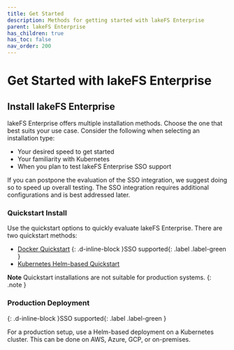 ```yaml
---
title: Get Started
description: Methods for getting started with lakeFS Enterprise
parent: lakeFS Enterprise
has_children: true
has_toc: false
nav_order: 200
---
```


# Get Started with lakeFS Enterprise

## Install lakeFS Enterprise

lakeFS Enterprise offers multiple installation methods. Choose the one that best suits your use case. Consider the following when selecting an installation type:
* Your desired speed to get started
* Your familiarity with Kubernetes
* When you plan to test lakeFS Enterprise SSO support

If you can postpone the evaluation of the SSO integration, we suggest doing so to speed up overall testing. The SSO integration requires additional configurations and is best addressed later.

### Quickstart Install

Use the quickstart options to quickly evaluate lakeFS Enterprise. There are two quickstart methods:
* [Docker Quickstart](quickstart.md#docker-quickstart) {: .d-inline-block }SSO supported{: .label .label-green }
* [Kubernetes Helm-based Quickstart](quickstart.md#kubernetes-helm-chart-quickstart)

**Note**
Quickstart installations are not suitable for production systems.
{: .note }

### Production Deployment
{: .d-inline-block }SSO supported{: .label .label-green }

For a production setup, use a Helm-based deployment on a Kubernetes cluster. This can be done on AWS, Azure, GCP, or on-premises.
